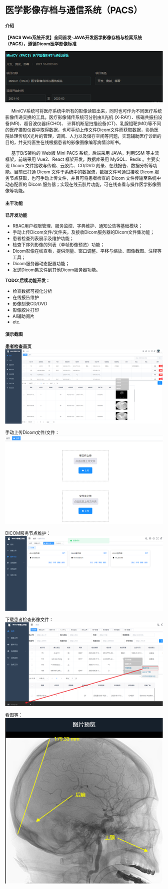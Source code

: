 # 医学影像存档与通信系统（PACS）

#### 介绍
 **【PACS Web系统开发】全网首发-JAVA开发医学影像存档与检索系统（PACS），遵循Dicom医学影像标准** 

![输入图片说明](imagesimage1.png)

     MiniCV系统可将医疗系统中所有的影像读取出来，同时也可作为不同医疗系统影像传递交换的工具。医疗影像储传系统可分别由X光机 (X-RAY）、核磁共振扫设备(MR)、超音波仪器(ECHO)、 计算机断层扫描设备(CT)、乳腺钼靶(MG)等不同的医疗摄影仪器中取得数据，也可手动上传文件Dicom文件而获取数据，协助医院处理传统X光片的管理，调阅、人力以及储存空间等问题，实现辅助医疗诊断的目的，并支持医生在线根据患者的影像图像编写病情诊断书。

     基于B/S架构的 Web版 Mini PACS 系统，后端采用 JAVA，利用SSM 等主流框架，前端采用 Vue2、React 框架开发，数据库采用 MySQL、Redis 。主要实现 Dicom 文件接收与传输、云胶片、CD/DVD 刻录、在线报告、数据分析等功能。目前已打通 Dicom 文件于系统中的数据流，数据文件可通过接收 Dicom 服务节点获取，也可手动上传文件，并且可将患者检查的 Dicom 文件传输至系统中动态配置的 Dicom 服务器；实现在线云胶片功能，可在线查看与操作医学影像图像等功能。


#### 主干功能

 **已开发功能** 
- RBAC用户权限管理、服务监控、字典维护、通知公告等基础模块；
- 手动上传Dicom文件/文件夹，及接收Dicom服务器的Dicom文件集功能；
- 患者检查列表展示及维护功能；
- 检查下序列影像的列表（单帧影像预览）功能；
- Dicom影像在线查看，提供测量、窗口调整、平移与缩放、图像截图、注释等工具；
- Dicom服务器动态配置功能；
- 发送Dicom集文件到其他Dicom服务器功能。

 **TODO:后续功能开发：** 
- 检查数据可视化分析
- 在线报告维护
- 影像刻录CD/DVD
- 影像胶片打印
- AI辅助阅片
- etc.

#### 演示截图

 **患者检查首页** 
![输入图片说明](imagesimage7.png)

手动上传Dicom文件/文件：
![输入图片说明](imagesimage3.png)

DICOM服务节点维护：
![输入图片说明](imagesimage4.png)

下载患者检查影像文件：    
![输入图片说明](imagesimage5.png)


看图等：
​​![输入图片说明](imagesimage.png)

